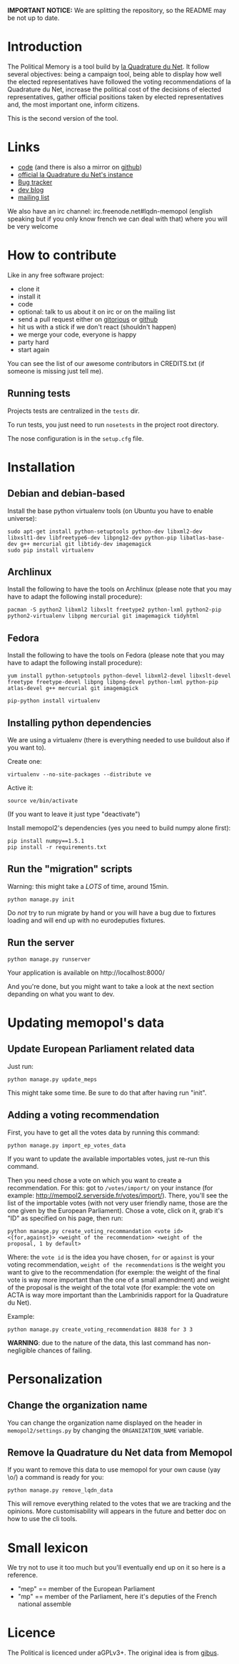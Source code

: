 **IMPORTANT NOTICE:** We are splitting the repository, so the README may be not up to date.


Introduction
============

The Political Memory is a tool build by [la Quadrature du Net](http://lqdn.fr).
It follow several objectives: being a campaign tool, being able to display how
well the elected representatives have followed the voting recommendations of la
Quadrature du Net, increase the political cost of the decisions of elected
representatives, gather official positions taken by elected representatives
and, the most important one, inform citizens.

This is the second version of the tool.

Links
=====

* [code](http://gitorious.org/memopol2-0) (and there is also a mirror on [github](https://github.com/Psycojoker/memopol2))
* [official la Quadrature du Net's instance](https://memopol.lqdn.fr)
* [Bug tracker](https://projets.lqdn.fr/projects/mempol)
* [dev blog](http://memopol.org)
* [mailing list](http://laquadrature.net/cgi-bin/mailman/listinfo/mempol2)

We also have an irc channel: irc.freenode.net#lqdn-memopol (english speaking but if you only know french we can deal with that) where you will be very welcome

How to contribute
=================

Like in any free software project:

* clone it
* install it
* code
* optional: talk to us about it on irc or on the mailing list
* send a pull request either on [gitorious](http://gitorious.org/memopol2-0) or [github](https://github.com/Psycojoker/memopol2)
* hit us with a stick if we don't react (shouldn't happen)
* we merge your code, everyone is happy
* party hard
* start again

You can see the list of our awesome contributors in CREDITS.txt (if someone is missing just tell me).

Running tests
-------------

Projects tests are centralized in the `tests` dir.

To run tests, you just need to run `nosetests` in the project root directory.

The nose configuration is in the `setup.cfg` file.


Installation
============

Debian and debian-based
-----------------------

Install the base python virtualenv tools (on Ubuntu you have to enable universe):

    sudo apt-get install python-setuptools python-dev libxml2-dev libxslt1-dev libfreetype6-dev libpng12-dev python-pip libatlas-base-dev g++ mercurial git libtidy-dev imagemagick
    sudo pip install virtualenv

Archlinux
---------

Install the following to have the tools on Archlinux (please note that you may have to adapt the following install procedure):

    pacman -S python2 libxml2 libxslt freetype2 python-lxml python2-pip python2-virtualenv libpng mercurial git imagemagick tidyhtml

Fedora
------

Install the following to have the tools on Fedora (please note that you may have to adapt the following install procedure):

    yum install python-setuptools python-devel libxml2-devel libxslt-devel freetype freetype-devel libpng libpng-devel python-lxml python-pip atlas-devel g++ mercurial git imagemagick

    pip-python install virtualenv


Installing python dependencies
------------------------------

We are using a virtualenv (there is everything needed to use buildout also if you want to).

Create one:

    virtualenv --no-site-packages --distribute ve

Active it:

    source ve/bin/activate

(If you want to leave it just type "deactivate")

Install memopol2's dependencies (yes you need to build numpy alone first):

    pip install numpy==1.5.1
    pip install -r requirements.txt


Run the "migration" scripts
---------------------------

Warning: this might take a *LOTS* of time, around 15min.

    python manage.py init

Do *not* try to run migrate by hand or you will have a bug due to fixtures
loading and will end up with no eurodeputies fixtures.

Run the server
--------------

    python manage.py runserver

Your application is available on http://localhost:8000/

And you're done, but you might want to take a look at the next section
depanding on what you want to dev.

Updating memopol's data
=======================

Update European Parliament related data
---------------------------------------

Just run:

    python manage.py update_meps

This might take some time. Be sure to do that after having run "init".

Adding a voting recommendation
------------------------------

First, you have to get all the votes data by running this command:

    python manage.py import_ep_votes_data

If you want to update the available importables votes, just re-run this
command.

Then you need chose a vote on which you want to create a recommendation. For
this: got to `/votes/import/` on your instance (for example:
http://mempol2.serverside.fr/votes/import/). There, you'll see the list of the
importable votes (with not very user friendly name, those are the one given by
the European Parliament). Chose a vote, click on it, grab it's "ID" as
specified on his page, then run:

    python manage.py create_voting_recommandation <vote id> <{for,against}> <weight of the recommendation> <weight of the proposal, 1 by default>

Where: the `vote id` is the idea you have chosen, `for` or `against` is your
voting recommendation, `weight of the recommendations` is the weight you want
to give to the recommendation (for exemple: the weight of the final vote is way
more important than the one of a small amendment) and weight of the proposal is
the weight of the total vote (for example: the vote on ACTA is way more
important than the Lambrinidis rapport for la Quadrature du Net).

Example:

    python manage.py create_voting_recommendation 8838 for 3 3

**WARNING**: due to the nature of the data, this last command has
non-negligible chances of failing.

Personalization
===============

Change the organization name
----------------------------

You can change the organization name displayed on the header in
`memopol2/settings.py` by changing the `ORGANIZATION_NAME` variable.

Remove la Quadrature du Net data from Memopol
---------------------------------------------

If you want to remove this data to use memopol for your own cause (yay \o/) a
command is ready for you:

    python manage.py remove_lqdn_data

This will remove everything related to the votes that we are tracking and the
opinions. More customisability will appears in the future and better doc on how
to use the cli tools.

Small lexicon
=============

We try not to use it too much but you'll eventually end up on it so here is a
reference.

* "mep" == member of the European Parliament
* "mp" == member of the Parliament, here it's deputies of the French national assemble

Licence
=======

The Political is licenced under aGPLv3+. The original idea is from [gibus](http://gibus.sedrati-dinet.net/).
